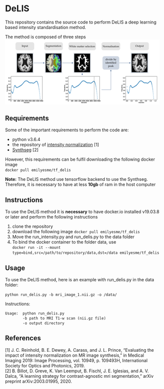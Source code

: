 # DeLIS

This repository contains the source code to perform DeLIS a deep learning based intensity standardisation method.

The method is composed of three steps ![delis](/delis.png)

## Requirements

Some of the important requirements to perform the code are:
- python v3.6.4
- the repository of [intensity normalization](https://github.com/jcreinhold/intensity-normalization) [1]
- [Synthseg](https://github.com/BBillot/SynthSeg) [2]

However, this requirements can be fulfil downloading the following docker image <br/> 
``` docker pull emilyesme/tf_delis ```

**Note:** The DeLIS method use tensorflow backend to use the Synthseg. Therefore, it is necessary to have at less **10gb** of ram in the host computer

## Instructions

To use the DeLIS method it is **necessary** to have docker.io installed v19.03.8 or later and perform the following instructions

1. clone the repository
2. download the following image  ``` docker pull emilyesme/tf_delis ```
3. Move the run_intensity.py and run_delis.py to the data folder
4. To bind the docker container to the folder data, use <br/> 
```docker run -it --mount type=bind,src=/path/to/repository/data,dst=/data emilyesme/tf_delis```

## Usage

To use the DeLIS method, here is an example with run_delis.py in the data folder:<br/> 

``` python run_delis.py -b mri_image_1.nii.gz -o /data/ ```

Instructions:

```
Usage:  python run_delis.py
        -b path to MRI T1-w scan (nii.gz file)
        -o output directory

```

## References

[1] J. C. Reinhold, B. E. Dewey, A. Carass, and J. L. Prince, “Evaluating the impact of intensity normalization on MR image synthesis,” in Medical Imaging 2019: Image Processing, vol. 10949, p. 109493H, International Society for Optics and Photonics, 2019. <br>
[2] B. Billot, D. Greve, K. Van Leemput, B. Fischl, J. E. Iglesias, and A. V. Dalca, “A learning strategy for contrast-agnostic mri segmentation,” arXiv preprint arXiv:2003.01995, 2020.<br>
